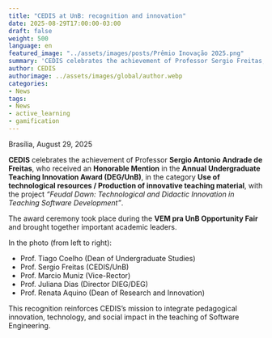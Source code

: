 ```yaml
---
title: "CEDIS at UnB: recognition and innovation"
date: 2025-08-29T17:00:00-03:00
draft: false
weight: 500
language: en
featured_image: "../assets/images/posts/Prêmio Inovação 2025.png"
summary: 'CEDIS celebrates the achievement of Professor Sergio Freitas, who received an Honorable Mention in the Annual Undergraduate Teaching Innovation Award (DEG/UnB), in the category Use of technological resources and production of innovative teaching material.'
author: CEDIS
authorimage: ../assets/images/global/author.webp
categories:
- News
tags:
- News
- active_learning
- gamification
---
```


Brasília, August 29, 2025  

**CEDIS** celebrates the achievement of Professor **Sergio Antonio Andrade de Freitas**, who received an **Honorable Mention** in the **Annual Undergraduate Teaching Innovation Award (DEG/UnB)**, in the category **Use of technological resources / Production of innovative teaching material**, with the project *“Feudal Dawn: Technological and Didactic Innovation in Teaching Software Development”*.  

The award ceremony took place during the **VEM pra UnB Opportunity Fair** and brought together important academic leaders.  

In the photo (from left to right):  
- Prof. Tiago Coelho (Dean of Undergraduate Studies)  
- Prof. Sergio Freitas (CEDIS/UnB)  
- Prof. Marcio Muniz (Vice-Rector)  
- Prof. Juliana Dias (Director DIEG/DEG)  
- Prof. Renata Aquino (Dean of Research and Innovation)  

This recognition reinforces CEDIS’s mission to integrate pedagogical innovation, technology, and social impact in the teaching of Software Engineering.  
